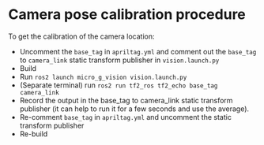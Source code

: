 # Camera pose calibration procedure

To get the calibration of the camera location:

- Uncomment the `base_tag` in `apriltag.yml` and comment out the `base_tag` to `camera_link` static transform publisher in `vision.launch.py`
- Build
- Run `ros2 launch micro_g_vision vision.launch.py`
- (Separate terminal) run `ros2 run tf2_ros tf2_echo base_tag camera_link`
- Record the output in the base_tag to camera_link static transform publisher (it can help to run it for a few seconds and use the average).
- Re-comment `base_tag` in `apriltag.yml` and uncomment the static transform publisher
- Re-build
